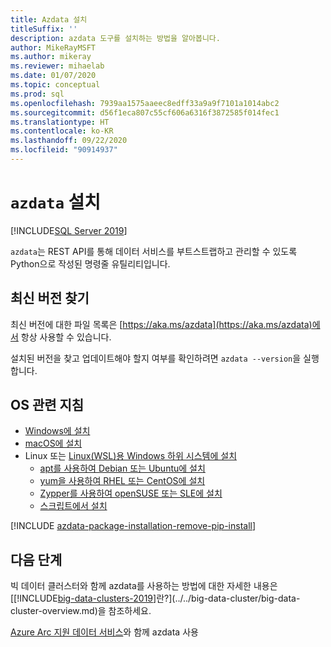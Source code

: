 ```yaml
---
title: Azdata 설치
titleSuffix: ''
description: azdata 도구를 설치하는 방법을 알아봅니다.
author: MikeRayMSFT
ms.author: mikeray
ms.reviewer: mihaelab
ms.date: 01/07/2020
ms.topic: conceptual
ms.prod: sql
ms.openlocfilehash: 7939aa1575aaeec8edff33a9a9f7101a1014abc2
ms.sourcegitcommit: d56f1eca807c55cf606a6316f3872585f014fec1
ms.translationtype: HT
ms.contentlocale: ko-KR
ms.lasthandoff: 09/22/2020
ms.locfileid: "90914937"
---
```

# <a name="install-azdata"></a>`azdata` 설치

[!INCLUDE[SQL Server 2019](../../includes/applies-to-version/azdata.md)]

`azdata`는 REST API를 통해 데이터 서비스를 부트스트랩하고 관리할 수 있도록 Python으로 작성된 명령줄 유틸리티입니다. 

## <a name="find-latest-version"></a>최신 버전 찾기

최신 버전에 대한 파일 목록은 [https://aka.ms/azdata](https://aka.ms/azdata)에서 항상 사용할 수 있습니다.

설치된 버전을 찾고 업데이트해야 할지 여부를 확인하려면 `azdata --version`을 실행합니다.

## <a name="os-specific-instructions"></a>OS 관련 지침

* [Windows에 설치](../install/deploy-install-azdata-installer.md)
* [macOS에 설치](../install/deploy-install-azdata-macos.md)
* Linux 또는 [Linux(WSL)용 Windows 하위 시스템에 설치](/windows/wsl/about/)
   * [apt를 사용하여 Debian 또는 Ubuntu에 설치](../install/deploy-install-azdata-linux-package.md)
   * [yum을 사용하여 RHEL 또는 CentOS에 설치](../install/deploy-install-azdata-yum.md)
   * [Zypper를 사용하여 openSUSE 또는 SLE에 설치](../install/deploy-install-azdata-zypper.md)
   * [스크립트에서 설치](../install/deploy-install-azdata-pip.md)

[!INCLUDE [azdata-package-installation-remove-pip-install](../../includes/azdata-package-installation-remove-pip-install.md)]

## <a name="next-steps"></a>다음 단계

빅 데이터 클러스터와 함께 azdata를 사용하는 방법에 대한 자세한 내용은 [[!INCLUDE[big-data-clusters-2019](../../includes/ssbigdataclusters-ver15.md)]란?](../../big-data-cluster/big-data-cluster-overview.md)을 참조하세요.

[Azure Arc 지원 데이터 서비스](/azure/azure-arc/data/)와 함께 azdata 사용

